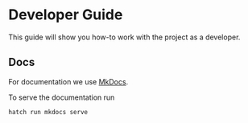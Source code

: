 # Developer Guide

This guide will show you how-to work with the project as a developer.

## Docs

For documentation we use [MkDocs](https://www.mkdocs.org/).

To serve the documentation run

```batch
hatch run mkdocs serve
```
